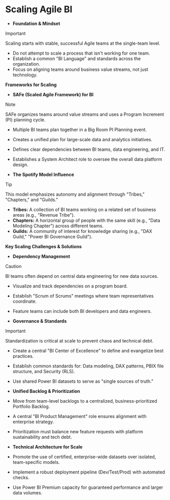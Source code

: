 # Scaling Agile BI

*   **Foundation & Mindset**
> [!IMPORTANT]
> Scaling starts with stable, successful Agile teams at the single-team level.
*   Do not attempt to scale a process that isn't working for one team.
*   Establish a common "BI Language" and standards across the organization.
*   Focus on aligning teams around business value streams, not just technology.

**Frameworks for Scaling**

*   **SAFe (Scaled Agile Framework) for BI**
> [!NOTE]
> SAFe organizes teams around value streams and uses a Program Increment (PI) planning cycle.
*   Multiple BI teams plan together in a Big Room PI Planning event.
*   Creates a unified plan for large-scale data and analytics initiatives.
*   Defines clear dependencies between BI teams, data engineering, and IT.
*   Establishes a System Architect role to oversee the overall data platform design.

*   **The Spotify Model Influence**
> [!TIP]
> This model emphasizes autonomy and alignment through "Tribes," "Chapters," and "Guilds."
*   **Tribes:** A collection of BI teams working on a related set of business areas (e.g., "Revenue Tribe").
*   **Chapters:** A horizontal group of people with the same skill (e.g., "Data Modeling Chapter") across different teams.
*   **Guilds:** A community of interest for knowledge sharing (e.g., "DAX Guild," "Power BI Governance Guild").

**Key Scaling Challenges & Solutions**

*   **Dependency Management**
> [!CAUTION]
> BI teams often depend on central data engineering for new data sources.
*   Visualize and track dependencies on a program board.
*   Establish "Scrum of Scrums" meetings where team representatives coordinate.
*   Feature teams can include both BI developers and data engineers.

*   **Governance & Standards**
> [!IMPORTANT]
> Standardization is critical at scale to prevent chaos and technical debt.
*   Create a central "BI Center of Excellence" to define and evangelize best practices.
*   Establish common standards for: Data modeling, DAX patterns, PBIX file structure, and Security (RLS).
*   Use shared Power BI datasets to serve as "single sources of truth."

*   **Unified Backlog & Prioritization**
*   Move from team-level backlogs to a centralized, business-prioritized Portfolio Backlog.
*   A central "BI Product Management" role ensures alignment with enterprise strategy.
*   Prioritization must balance new feature requests with platform sustainability and tech debt.

*   **Technical Architecture for Scale**
*   Promote the use of certified, enterprise-wide datasets over isolated, team-specific models.
*   Implement a robust deployment pipeline (Dev/Test/Prod) with automated checks.
*   Use Power BI Premium capacity for guaranteed performance and larger data volumes.
